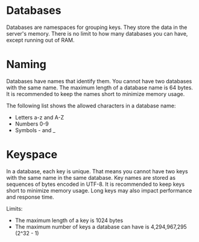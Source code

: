 # Databases

Databases are namespaces for grouping keys. They store the data in the server's memory. There is no limit to how many databases you can have, except running out of RAM.

# Naming

Databases have names that identify them. You cannot have two databases with the same name. The maximum length of a database name is 64 bytes. It is recommended to keep the names short to minimize memory usage.

The following list shows the allowed characters in a database name:

- Letters a-z and A-Z
- Numbers 0-9
- Symbols - and _

# Keyspace

In a database, each key is unique. That means you cannot have two keys with the same name in the same database. Key names are stored as sequences of bytes encoded in UTF-8. It is recommended to keep keys short to minimize memory usage. Long keys may also impact performance and response time.

Limits:

- The maximum length of a key is 1024 bytes
- The maximum number of keys a database can have is 4,294,967,295 (2^32 - 1)
